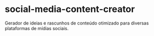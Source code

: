 # social-media-content-creator
Gerador de ideias e rascunhos de conteúdo otimizado para diversas plataformas de mídias sociais.
